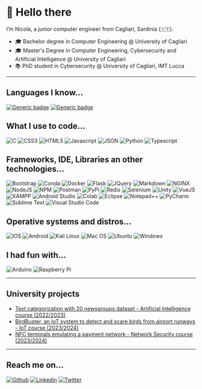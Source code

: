 # 👋 Hello there

I’m Nicola, a junior computer engineer from Cagliari, Sardinia (🇮🇹).

- 🎓 Bachelor degree in Computer Engineering @ University of Cagliari
- 🎓 Master's Degree in Computer Engineering, Cybersecurity and Artificial Intelligence @ University of Cagliari
- 📚 PhD student in Cybersecurity @ University of Cagliari, IMT Lucca

---

## Languages I know...

[![Generic badge](https://img.shields.io/badge/IT-NATIVE-<COLOR>.svg)](https://shields.io/)
[![Generic badge](https://img.shields.io/badge/EN-B2-<COLOR>.svg)](https://shields.io/)


## What I use to code...

![C](https://img.shields.io/badge/C-00599C?style=for-the-badge&logo=c&logoColor=white)
![CSS3](https://img.shields.io/badge/CSS3-1572B6?style=for-the-badge&logo=css3&logoColor=white)
![HTML5](https://img.shields.io/badge/HTML5-E34F26?style=for-the-badge&logo=html5&logoColor=white)
![Javascript](https://img.shields.io/badge/JavaScript-323330?style=for-the-badge&logo=javascript&logoColor=F7DF1E)
![JSON](https://img.shields.io/badge/json-5E5C5C?style=for-the-badge&logo=json&logoColor=white)
![Python](https://img.shields.io/badge/Python-FFD43B?style=for-the-badge&logo=python&logoColor=blue)
![Typescript](https://img.shields.io/badge/TypeScript-007ACC?style=for-the-badge&logo=typescript&logoColor=white)


## Frameworks, IDE, Libraries an other technologies...

![Bootstrap](https://img.shields.io/badge/Bootstrap-563D7C?style=for-the-badge&logo=bootstrap&logoColor=white)
![Conda](https://img.shields.io/badge/conda-342B029.svg?&style=for-the-badge&logo=anaconda&logoColor=white)
![Docker](https://img.shields.io/badge/Docker-2CA5E0?style=for-the-badge&logo=docker&logoColor=white)
![Flask](https://img.shields.io/badge/Flask-000000?style=for-the-badge&logo=flask&logoColor=white)
![JQuery](https://img.shields.io/badge/jQuery-0769AD?style=for-the-badge&logo=jquery&logoColor=white)
![Markdown](https://img.shields.io/badge/Markdown-000000?style=for-the-badge&logo=markdown&logoColor=white)
![NGINX](https://img.shields.io/badge/Nginx-009639?style=for-the-badge&logo=nginx&logoColor=white)
![NodeJS](https://img.shields.io/badge/Node%20js-339933?style=for-the-badge&logo=nodedotjs&logoColor=white)
![NPM](https://img.shields.io/badge/npm-CB3837?style=for-the-badge&logo=npm&logoColor=white)
![Postman](https://img.shields.io/badge/Postman-FF6C37?style=for-the-badge&logo=Postman&logoColor=white)
![PyPi](https://img.shields.io/badge/pypi-3775A9?style=for-the-badge&logo=pypi&logoColor=white)
![Redis](https://img.shields.io/badge/redis-CC0000.svg?&style=for-the-badge&logo=redis&logoColor=white)
![Selenium](https://img.shields.io/badge/Selenium-43B02A?style=for-the-badge&logo=Selenium&logoColor=white)
![Unity](https://img.shields.io/badge/Unity-100000?style=for-the-badge&logo=unity&logoColor=white)
![VueJS](https://img.shields.io/badge/Vue%20js-35495E?style=for-the-badge&logo=vuedotjs&logoColor=4FC08D)
![XAMPP](https://img.shields.io/badge/Xampp-F37623?style=for-the-badge&logo=xampp&logoColor=white)
![Android Studio](https://img.shields.io/badge/Android_Studio-3DDC84?style=for-the-badge&logo=android-studio&logoColor=white)
![Colab](https://img.shields.io/badge/Colab-F9AB00?style=for-the-badge&logo=googlecolab&color=525252)
![Eclipse](https://img.shields.io/badge/Eclipse-2C2255?style=for-the-badge&logo=eclipse&logoColor=white)
![Notepad++](https://img.shields.io/badge/Notepad++-90E59A.svg?style=for-the-badge&logo=notepad%2B%2B&logoColor=black)
![PyCharm](https://img.shields.io/badge/PyCharm-000000.svg?&style=for-the-badge&logo=PyCharm&logoColor=white)
![Sublime Text](https://img.shields.io/badge/sublime_text-%23575757.svg?&style=for-the-badge&logo=sublime-text&logoColor=important)
![Visual Studio Code](https://img.shields.io/badge/Visual_Studio_Code-0078D4?style=f)


## Operative systems and distros...

![IOS](https://img.shields.io/badge/iOS-000000?style=for-the-badge&logo=ios&logoColor=white)
![Android](https://img.shields.io/badge/Android-3DDC84?style=for-the-badge&logo=android&logoColor=white)
![Kali Linux](https://img.shields.io/badge/Kali_Linux-557C94?style=for-the-badge&logo=kali-linux&logoColor=white)
![Mac OS](https://img.shields.io/badge/mac%20os-000000?style=for-the-badge&logo=apple&logoColor=white)
![Ubuntu](https://img.shields.io/badge/Ubuntu-E95420?style=for-the-badge&logo=ubuntu&logoColor=white)
![Windows](https://img.shields.io/badge/Windows-0078D6?style=for-the-badge&logo=windows&logoColor=white)

## I had fun with...

![Arduino](https://img.shields.io/badge/Arduino-00979D?style=for-the-badge&logo=Arduino&logoColor=white)
![Raspberry Pi](https://img.shields.io/badge/Raspberry%20Pi-A22846?style=for-the-badge&logo=Raspberry%20Pi&logoColor=white)

---


## University projects
- [Text categorization with 20 newsgroups dataset - Artificial Intelligence course (2022/2023)](https://github.com/MrDeiv/Artificial-Intelligence-Project)
- [BirdBuster, an IoT system to detect and scare birds from airport runways - IoT course (2023/2024)](https://github.com/MrDeiv/IOT)
- [NFC terminals emulating a payment network - Network Security course (2023/2024)](https://github.com/MrDeiv/NetworkSecurityProject)

---

## Reach me on...
[![Github](https://img.shields.io/badge/GitHub-100000?style=for-the-badge&logo=github&logoColor=white)](https://github.com/MrDeiv)
[![Linkedin](https://img.shields.io/badge/LinkedIn-0077B5?style=for-the-badge&logo=linkedin&logoColor=white)](https://www.linkedin.com/in/nicola-deidda-543a8b180/)
[![Twitter](https://img.shields.io/badge/Twitter-1DA1F2?style=for-the-badge&logo=twitter&logoColor=white)](https://twitter.com/mrdeiv_)
